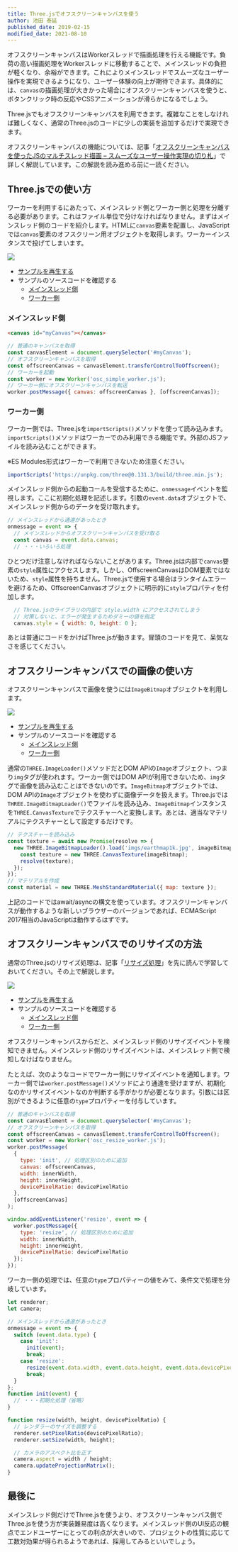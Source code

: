 ```yaml
---
title: Three.jsでオフスクリーンキャンバスを使う
author: 池田 泰延
published_date: 2019-02-15
modified_date: 2021-08-10
---
```


オフスクリーンキャンバスはWorkerスレッドで描画処理を行える機能です。負荷の高い描画処理をWorkerスレッドに移動することで、メインスレッドの負担が軽くなり、余裕ができます。これによりメインスレッドでスムーズなユーザー操作を実現できるようになり、ユーザー体験の向上が期待できます。具体的には、`canvas`の描画処理が大きかった場合にオフスクリーンキャンバスを使うと、ボタンクリック時の反応やCSSアニメーションが滑らかになるでしょう。

Three.jsでもオフスクリーンキャンバスを利用できます。複雑なことをしなければ難しくなく、通常のThree.jsのコードに少しの実装を追加するだけで実現できます。

オフスクリーンキャンバスの機能については、記事「[オフスクリーンキャンバスを使ったJSのマルチスレッド描画 – スムーズなユーザー操作実現の切り札](https://ics.media/entry/19043)」で詳しく解説しています。この解説を読み進める前に一読ください。


## Three.jsでの使い方

ワーカーを利用するにあたって、メインスレッド側とワーカー側と処理を分離する必要があります。これはファイル単位で分けなければなりません。まずはメインスレッド側のコードを紹介します。HTMLに`canvas`要素を配置し、JavaScriptでは`canvas`要素のオフスクリーン用オブジェクトを取得します。ワーカーインスタンスで投げてしまいます。

![](../imgs/osc_simple.png)

- [サンプルを再生する](https://ics-creative.github.io/tutorial-three/samples/osc_simple.html)
- サンプルのソースコードを確認する
  - [メインスレッド側](../samples/osc_simple.html)
  - [ワーカー側](../samples/osc_simple_worker.js)



### メインスレッド側

```html
<canvas id="myCanvas"></canvas>
```

```js
// 普通のキャンバスを取得
const canvasElement = document.querySelector('#myCanvas');
// オフスクリーンキャンバスを取得
const offscreenCanvas = canvasElement.transferControlToOffscreen();
// ワーカーを起動
const worker = new Worker('osc_simple_worker.js');
// ワーカー側にオフスクリーンキャンバスを転送
worker.postMessage({ canvas: offscreenCanvas }, [offscreenCanvas]);
```

### ワーカー側

ワーカー側では、Three.jsを`importScripts()`メソッドを使って読み込みます。`importScripts()`メソッドはワーカーでのみ利用できる機能です。外部のJSファイルを読み込むことができます。

※ES Modules形式はワーカーで利用できないため注意ください。

```js
importScripts('https://unpkg.com/three@0.131.3/build/three.min.js');
```

メインスレッド側からの起動コールを受信するために、`onmessage`イベントを監視します。ここに初期化処理を記述します。引数の`event.data`オブジェクトで、メインスレッド側からのデータを受け取れます。

```js
// メインスレッドから通達があったとき
onmessage = event => {
  // メインスレッドからオフスクリーンキャンバスを受け取る
  const canvas = event.data.canvas;
  // ・・・いろいろ処理
```

ひとつだけ注意しなければならないことがあります。Three.jsは内部で`canvas`要素の`style`属性にアクセスします。しかし、OffscreenCanvasはDOM要素ではないため、`style`属性を持ちません。Three.jsで使用する場合はランタイムエラーを避けるため、OffscreenCanvasオブジェクトに明示的に`style`プロパティを付加します。

```js
  // Three.jsのライブラリの内部で style.width にアクセスされてしまう
  // 対策しないと、エラーが発生するためダミーの値を指定
  canvas.style = { width: 0, height: 0 };
```

あとは普通にコードをかけばThree.jsが動きます。冒頭のコードを見て、呆気なさを感じてください。


## オフスクリーンキャンバスでの画像の使い方

オフスクリーンキャンバスで画像を使うには`ImageBitmap`オブジェクトを利用します。

![](../imgs/osc_imagebitmap.png)

- [サンプルを再生する](https://ics-creative.github.io/tutorial-three/samples/osc_imagebitmap.html)
- サンプルのソースコードを確認する
  - [メインスレッド側](../samples/osc_imagebitmap.html)
  - [ワーカー側](../samples/osc_imagebitmap_worker.js)



通常の`THREE.ImageLoader()`メソッドだとDOM APIの`Image`オブジェクト、つまり`img`タグが使われます。ワーカー側ではDOM APIが利用できないため、`img`タグで画像を読み込むことはできないのです。`ImageBitmap`オブジェクトでは、DOM APIの`Image`オブジェクトを使わずに画像データを扱えます。Three.jsでは`THREE.ImageBitmapLoader()`でファイルを読み込み、`ImageBitmap`インスタンスを`THREE.CanvasTexture`でテクスチャーへと変換します。あとは、適当なマテリアルにテクスチャーとして設定するだけです。

```js
// テクスチャーを読み込み
const texture = await new Promise(resolve => {
  new THREE.ImageBitmapLoader().load('imgs/earthmap1k.jpg', imageBitmap => {
    const texture = new THREE.CanvasTexture(imageBitmap);
    resolve(texture);
  });
});
// マテリアルを作成
const material = new THREE.MeshStandardMaterial({ map: texture });
```

上記のコードではawait/asyncの構文を使っています。オフスクリーンキャンバスが動作するような新しいブラウザーのバージョンであれば、ECMAScript 2017相当のJavaScriptは動作するはずです。

## オフスクリーンキャンバスでのリサイズの方法

通常のThree.jsのリサイズ処理は、記事「[リサイズ処理](renderer_resize.md)」を先に読んで学習しておいてください。その上で解説します。

![](../imgs/osc_resize.png)

- [サンプルを再生する](https://ics-creative.github.io/tutorial-three/samples/osc_resize.html)
- サンプルのソースコードを確認する
  - [メインスレッド側](../samples/osc_resize.html)
  - [ワーカー側](../samples/osc_resize_worker.js)



オフスクリーンキャンバスからだと、メインスレッド側のリサイズイベントを検知できません。メインスレッド側のリサイズイベントは、メインスレッド側で検知しなけばなりません。

たとえば、次のようなコードでワーカー側にリサイズイベントを通知します。ワーカー側では`worker.postMessage()`メソッドにより通達を受けますが、初期化なのかリサイズイベントなのか判断する手がかりが必要となります。引数には区別ができるように任意の`type`プロパティーを付与しています。

```js
// 普通のキャンバスを取得
const canvasElement = document.querySelector('#myCanvas');
// オフスクリーンキャンバスを取得
const offscreenCanvas = canvasElement.transferControlToOffscreen();
const worker = new Worker('osc_resize_worker.js');
worker.postMessage(
  {
    type: 'init', // 処理区別のために追加
    canvas: offscreenCanvas,
    width: innerWidth,
    height: innerHeight,
    devicePixelRatio: devicePixelRatio
  },
  [offscreenCanvas]
);

window.addEventListener('resize', event => {
  worker.postMessage({
    type: 'resize', // 処理区別のために追加
    width: innerWidth,
    height: innerHeight,
    devicePixelRatio: devicePixelRatio
  });
});
```

ワーカー側の処理では、任意の`type`プロパティーの値をみて、条件文で処理を分岐しています。

```js
let renderer;
let camera;

// メインスレッドから通達があったとき
onmessage = event => {
  switch (event.data.type) {
    case 'init':
      init(event);
      break;
    case 'resize':
      resize(event.data.width, event.data.height, event.data.devicePixelRatio);
      break;
  }
};
function init(event) {
  // ・・・初期化処理（省略）
}

function resize(width, height, devicePixelRatio) {
  // レンダラーのサイズを調整する
  renderer.setPixelRatio(devicePixelRatio);
  renderer.setSize(width, height);

  // カメラのアスペクト比を正す
  camera.aspect = width / height;
  camera.updateProjectionMatrix();
}
```

## 最後に

メインスレッド側だけでThree.jsを使うより、オフスクリーンキャンバス側でThree.jsを使う方が実装難易度は高くなります。メインスレッド側のUI反応の観点でエンドユーザーにとっての利点が大きいので、プロジェクトの性質に応じて工数対効果が得られるようであれば、採用してみるといいでしょう。